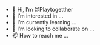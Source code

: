 - 👋 Hi, I’m @Playtogetther
- 👀 I’m interested in ...
- 🌱 I’m currently learning ...
- 💞️ I’m looking to collaborate on ...
- 📫 How to reach me ...

<!---
Playtogetther/Playtogetther is a ✨ special ✨ repository because its `README.md` (this file) appears on your GitHub profile.
You can click the Preview link to take a look at your changes.
--->
